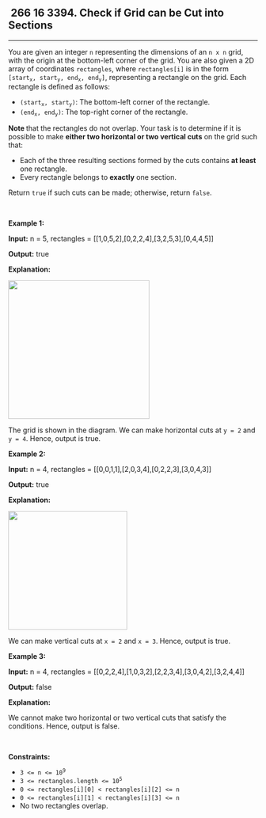 <h2> 266 16
3394. Check if Grid can be Cut into Sections</h2><hr><div><p>You are given an integer <code>n</code> representing the dimensions of an <code>n x n</code><!-- notionvc: fa9fe4ed-dff8-4410-8196-346f2d430795 --> grid, with the origin at the bottom-left corner of the grid. You are also given a 2D array of coordinates <code>rectangles</code>, where <code>rectangles[i]</code> is in the form <code>[start<sub>x</sub>, start<sub>y</sub>, end<sub>x</sub>, end<sub>y</sub>]</code>, representing a rectangle on the grid. Each rectangle is defined as follows:</p>

<ul>
	<li><code>(start<sub>x</sub>, start<sub>y</sub>)</code>: The bottom-left corner of the rectangle.</li>
	<li><code>(end<sub>x</sub>, end<sub>y</sub>)</code>: The top-right corner of the rectangle.</li>
</ul>

<p><strong>Note </strong>that the rectangles do not overlap. Your task is to determine if it is possible to make <strong>either two horizontal or two vertical cuts</strong> on the grid such that:</p>

<ul>
	<li>Each of the three resulting sections formed by the cuts contains <strong>at least</strong> one rectangle.</li>
	<li>Every rectangle belongs to <strong>exactly</strong> one section.</li>
</ul>

<p>Return <code>true</code> if such cuts can be made; otherwise, return <code>false</code>.</p>

<p>&nbsp;</p>
<p><strong class="example">Example 1:</strong></p>

<div class="example-block">
<p><strong>Input:</strong> <span class="example-io">n = 5, rectangles = [[1,0,5,2],[0,2,2,4],[3,2,5,3],[0,4,4,5]]</span></p>

<p><strong>Output:</strong> <span class="example-io">true</span></p>

<p><strong>Explanation:</strong></p>

<p><img alt="" src="https://assets.leetcode.com/uploads/2024/10/23/tt1drawio.png" style="width: 285px; height: 280px;"></p>

<p>The grid is shown in the diagram. We can make horizontal cuts at <code>y = 2</code> and <code>y = 4</code>. Hence, output is true.</p>
</div>

<p><strong class="example">Example 2:</strong></p>

<div class="example-block">
<p><strong>Input:</strong> <span class="example-io">n = 4, rectangles = [[0,0,1,1],[2,0,3,4],[0,2,2,3],[3,0,4,3]]</span></p>

<p><strong>Output:</strong> <span class="example-io">true</span></p>

<p><strong>Explanation:</strong></p>

<p><img alt="" src="https://assets.leetcode.com/uploads/2024/10/23/tc2drawio.png" style="width: 240px; height: 240px;"></p>

<p>We can make vertical cuts at <code>x = 2</code> and <code>x = 3</code>. Hence, output is true.</p>
</div>

<p><strong class="example">Example 3:</strong></p>

<div class="example-block">
<p><strong>Input:</strong> <span class="example-io">n = 4, rectangles = [[0,2,2,4],[1,0,3,2],[2,2,3,4],[3,0,4,2],[3,2,4,4]]</span></p>

<p><strong>Output:</strong> <span class="example-io">false</span></p>

<p><strong>Explanation:</strong></p>

<p>We cannot make two horizontal or two vertical cuts that satisfy the conditions. Hence, output is false.</p>
</div>

<p>&nbsp;</p>
<p><strong>Constraints:</strong></p>

<ul>
	<li><code>3 &lt;= n &lt;= 10<sup>9</sup></code></li>
	<li><code>3 &lt;= rectangles.length &lt;= 10<sup>5</sup></code></li>
	<li><code>0 &lt;= rectangles[i][0] &lt; rectangles[i][2] &lt;= n</code></li>
	<li><code>0 &lt;= rectangles[i][1] &lt; rectangles[i][3] &lt;= n</code></li>
	<li>No two rectangles overlap.</li>
</ul>
</div>